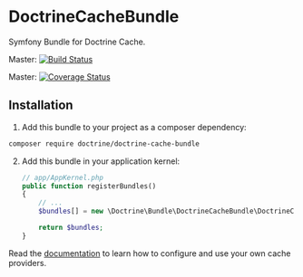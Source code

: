 DoctrineCacheBundle
===================

Symfony Bundle for Doctrine Cache.

Master: [![Build Status](https://secure.travis-ci.org/doctrine/DoctrineCacheBundle.svg?branch=master)](https://travis-ci.org/doctrine/DoctrineCacheBundle)

Master: [![Coverage Status](https://coveralls.io/repos/doctrine/DoctrineCacheBundle/badge.png?branch=master)](https://coveralls.io/r/doctrine/DoctrineCacheBundle?branch=master)

## Installation

1. Add this bundle to your project as a composer dependency:

  ```bash
  composer require doctrine/doctrine-cache-bundle
  ```

2. Add this bundle in your application kernel:

    ```php
    // app/AppKernel.php
    public function registerBundles()
    {
        // ...
        $bundles[] = new \Doctrine\Bundle\DoctrineCacheBundle\DoctrineCacheBundle();

        return $bundles;
    }
    ```

Read the [documentation](https://symfony.com/doc/current/bundles/DoctrineCacheBundle/index.html) to learn how to configure and
use your own cache providers.
